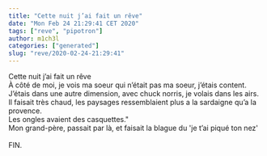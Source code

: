 ```yaml
---
title: "Cette nuit j’ai fait un rêve"
date: "Mon Feb 24 21:29:41 CET 2020"
tags: ["reve", "pipotron"]
author: m1ch3l
categories: ["generated"]
slug: "reve/2020-02-24-21:29:41"
---
```


Cette nuit j’ai fait un rêve<br>
À côté de moi, je vois ma soeur qui n’était pas ma soeur, j’étais content.<br>
J’étais dans une autre dimension, avec chuck norris, je volais dans les airs.<br>
Il faisait très chaud, les paysages ressemblaient plus a la sardaigne qu’a la provence.<br>
Les ongles avaient des casquettes."<br>
Mon grand-père, passait par là, et faisait la blague du 'je t’ai piqué ton nez'<br>
<br>
FIN.<br>
<br>
